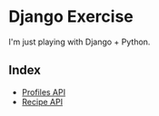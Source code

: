 # Django Exercise

I'm just playing with Django + Python.

## Index

- [Profiles API](/profiles-rest-api)
- [Recipe API](/recipe-app-api)
